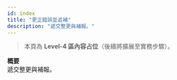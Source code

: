 ```yaml
---
id: index
title: "更正錯誤並追補"
description: "遞交整更與補報。"
---
```


> 本頁為 **Level-4 區內容占位**（後續將擴展至實務步驟）。

**概要**  
遞交整更與補報。

